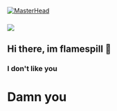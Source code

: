 [![MasterHead](https://i.imgur.com/GWVc5Zx.jpeg)](https://github.com/flamespill)
###
![](https://komarev.com/ghpvc/?username=flamespill&style=for-the-badge)
## Hi there, im flamespill 👋
### I don't like you
# Damn you
<!--
**flamespill/flamespill** is a ✨ _special_ ✨ repository because its `README.md` (this file) appears on your GitHub profile.

Here are some ideas to get you started:

- 🔭 I’m currently working on ...
- 🌱 I’m currently learning ...
- 👯 I’m looking to collaborate on ...
- 🤔 I’m looking for help with ...
- 💬 Ask me about ...
- 📫 How to reach me: ...
- 😄 Pronouns: ...
- ⚡ Fun fact: ...
-->
